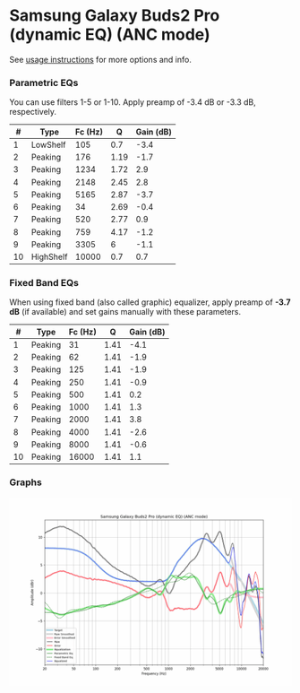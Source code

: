# Samsung Galaxy Buds2 Pro (dynamic EQ) (ANC mode)
See [usage instructions](https://github.com/jaakkopasanen/AutoEq#usage) for more options and info.

### Parametric EQs
You can use filters 1-5 or 1-10. Apply preamp of -3.4 dB or -3.3 dB, respectively.

|   # | Type      |   Fc (Hz) |    Q |   Gain (dB) |
|-----|-----------|-----------|------|-------------|
|   1 | LowShelf  |       105 | 0.7  |        -3.4 |
|   2 | Peaking   |       176 | 1.19 |        -1.7 |
|   3 | Peaking   |      1234 | 1.72 |         2.9 |
|   4 | Peaking   |      2148 | 2.45 |         2.8 |
|   5 | Peaking   |      5165 | 2.87 |        -3.7 |
|   6 | Peaking   |        34 | 2.69 |        -0.4 |
|   7 | Peaking   |       520 | 2.77 |         0.9 |
|   8 | Peaking   |       759 | 4.17 |        -1.2 |
|   9 | Peaking   |      3305 | 6    |        -1.1 |
|  10 | HighShelf |     10000 | 0.7  |         0.7 |

### Fixed Band EQs
When using fixed band (also called graphic) equalizer, apply preamp of **-3.7 dB** (if available) and set gains manually with these parameters.

|   # | Type    |   Fc (Hz) |    Q |   Gain (dB) |
|-----|---------|-----------|------|-------------|
|   1 | Peaking |        31 | 1.41 |        -4.1 |
|   2 | Peaking |        62 | 1.41 |        -1.9 |
|   3 | Peaking |       125 | 1.41 |        -1.9 |
|   4 | Peaking |       250 | 1.41 |        -0.9 |
|   5 | Peaking |       500 | 1.41 |         0.2 |
|   6 | Peaking |      1000 | 1.41 |         1.3 |
|   7 | Peaking |      2000 | 1.41 |         3.8 |
|   8 | Peaking |      4000 | 1.41 |        -2.6 |
|   9 | Peaking |      8000 | 1.41 |        -0.6 |
|  10 | Peaking |     16000 | 1.41 |         1.1 |

### Graphs
![](./Samsung%20Galaxy%20Buds2%20Pro%20(dynamic%20EQ)%20(ANC%20mode).png)
